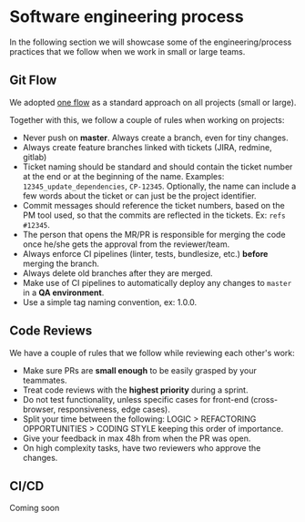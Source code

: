 
# Software engineering process
In the following section we will showcase some of the engineering/process practices that we follow when we work in small or large teams.

## Git Flow
We adopted [one flow](http://endoflineblog.com/oneflow-a-git-branching-model-and-workflow) as a standard approach on all projects (small or large). 

Together with this, we follow a couple of rules when working on projects:
* Never push on **master**. Always create a branch, even for tiny changes.
* Always create feature branches linked with tickets (JIRA, redmine, gitlab)
* Ticket naming should be standard and should contain the ticket number at the end or at the beginning of the name. Examples: `12345_update_dependencies`, `CP-12345`. Optionally, the name can include a few words about the ticket or can just be the project identifier.
* Commit messages should reference the ticket numbers, based on the PM tool used, so that the commits are reflected in the tickets. Ex: `refs #12345`.
* The person that opens the MR/PR is responsible for merging the code once he/she gets the approval from the reviewer/team.
* Always enforce CI pipelines (linter, tests, bundlesize, etc.) **before** merging the branch.
* Always delete old branches after they are merged.
* Make use of CI pipelines to automatically deploy any changes to `master` in a **QA environment**.
* Use a simple tag naming convention, ex: 1.0.0.

## Code Reviews
We have a couple of rules that we follow while reviewing each other's work:
* Make sure PRs are **small enough** to be easily grasped by your teammates.
* Treat code reviews with the **highest priority** during a sprint.
* Do not test functionality, unless specific cases for front-end (cross-browser, responsiveness, edge cases).
* Split your time between the following: LOGIC > REFACTORING OPPORTUNITIES > CODING STYLE keeping this order of importance.
* Give your feedback in max 48h from when the PR was open.
* On high complexity tasks, have two reviewers who approve the changes.

## CI/CD
Coming soon
